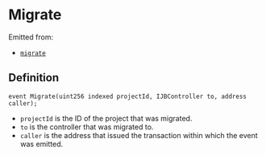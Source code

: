 # Migrate

Emitted from:

* [`migrate`](/api/contracts/or-controllers/jbcontroller/write/migrate.md)

## Definition

```
event Migrate(uint256 indexed projectId, IJBController to, address caller);
```

* `projectId` is the ID of the project that was migrated.
* `to` is the controller that was migrated to.
* `caller` is the address that issued the transaction within which the event was emitted.
